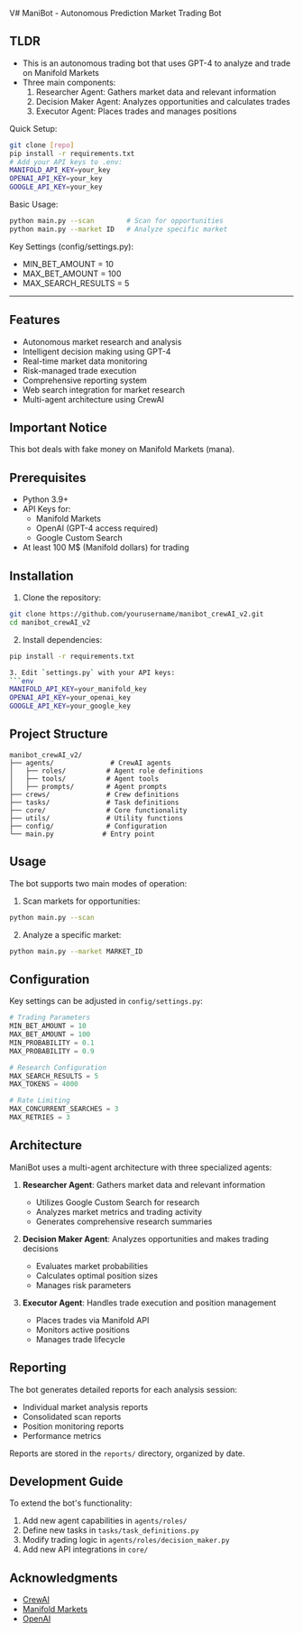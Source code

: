 V# ManiBot - Autonomous Prediction Market Trading Bot
## TLDR
- This is an autonomous trading bot that uses GPT-4 to analyze and trade on Manifold Markets
- Three main components:
  1. Researcher Agent: Gathers market data and relevant information
  2. Decision Maker Agent: Analyzes opportunities and calculates trades
  3. Executor Agent: Places trades and manages positions

Quick Setup:
```bash
git clone [repo]
pip install -r requirements.txt
# Add your API keys to .env:
MANIFOLD_API_KEY=your_key
OPENAI_API_KEY=your_key
GOOGLE_API_KEY=your_key
```

Basic Usage:
```bash
python main.py --scan        # Scan for opportunities
python main.py --market ID   # Analyze specific market
```

Key Settings (config/settings.py):
- MIN_BET_AMOUNT = 10
- MAX_BET_AMOUNT = 100
- MAX_SEARCH_RESULTS = 5
------------------------------------------------------------------------------------------------

## Features

- Autonomous market research and analysis
- Intelligent decision making using GPT-4
- Real-time market data monitoring
- Risk-managed trade execution
- Comprehensive reporting system
- Web search integration for market research
- Multi-agent architecture using CrewAI

## Important Notice

This bot deals with fake money on Manifold Markets (mana).

## Prerequisites

- Python 3.9+
- API Keys for:
  - Manifold Markets
  - OpenAI (GPT-4 access required)
  - Google Custom Search
- At least 100 M$ (Manifold dollars) for trading

## Installation

1. Clone the repository:
```bash
git clone https://github.com/yourusername/manibot_crewAI_v2.git
cd manibot_crewAI_v2
```

2. Install dependencies:
```bash
pip install -r requirements.txt

3. Edit `settings.py` with your API keys:
```env
MANIFOLD_API_KEY=your_manifold_key
OPENAI_API_KEY=your_openai_key
GOOGLE_API_KEY=your_google_key
```

## Project Structure

```
manibot_crewAI_v2/
├── agents/              # CrewAI agents
│   ├── roles/          # Agent role definitions
│   ├── tools/          # Agent tools
│   ├── prompts/        # Agent prompts
├── crews/              # Crew definitions
├── tasks/              # Task definitions
├── core/               # Core functionality
├── utils/              # Utility functions
├── config/             # Configuration
└── main.py            # Entry point
```
## Usage
The bot supports two main modes of operation:
1. Scan markets for opportunities:
```bash
python main.py --scan
```

2. Analyze a specific market:
```bash
python main.py --market MARKET_ID
```

## Configuration

Key settings can be adjusted in `config/settings.py`:

```python
# Trading Parameters
MIN_BET_AMOUNT = 10
MAX_BET_AMOUNT = 100
MIN_PROBABILITY = 0.1
MAX_PROBABILITY = 0.9

# Research Configuration
MAX_SEARCH_RESULTS = 5
MAX_TOKENS = 4000

# Rate Limiting
MAX_CONCURRENT_SEARCHES = 3
MAX_RETRIES = 3
```

## Architecture

ManiBot uses a multi-agent architecture with three specialized agents:

1. **Researcher Agent**: Gathers market data and relevant information
   - Utilizes Google Custom Search for research
   - Analyzes market metrics and trading activity
   - Generates comprehensive research summaries

2. **Decision Maker Agent**: Analyzes opportunities and makes trading decisions
   - Evaluates market probabilities
   - Calculates optimal position sizes
   - Manages risk parameters

3. **Executor Agent**: Handles trade execution and position management
   - Places trades via Manifold API
   - Monitors active positions
   - Manages trade lifecycle

## Reporting

The bot generates detailed reports for each analysis session:
- Individual market analysis reports
- Consolidated scan reports
- Position monitoring reports
- Performance metrics

Reports are stored in the `reports/` directory, organized by date.

## Development Guide

To extend the bot's functionality:

1. Add new agent capabilities in `agents/roles/`
2. Define new tasks in `tasks/task_definitions.py`
3. Modify trading logic in `agents/roles/decision_maker.py`
4. Add new API integrations in `core/`


## Acknowledgments

- [CrewAI](https://github.com/joaomdmoura/crewai)
- [Manifold Markets](https://manifold.markets)
- [OpenAI](https://openai.com)

